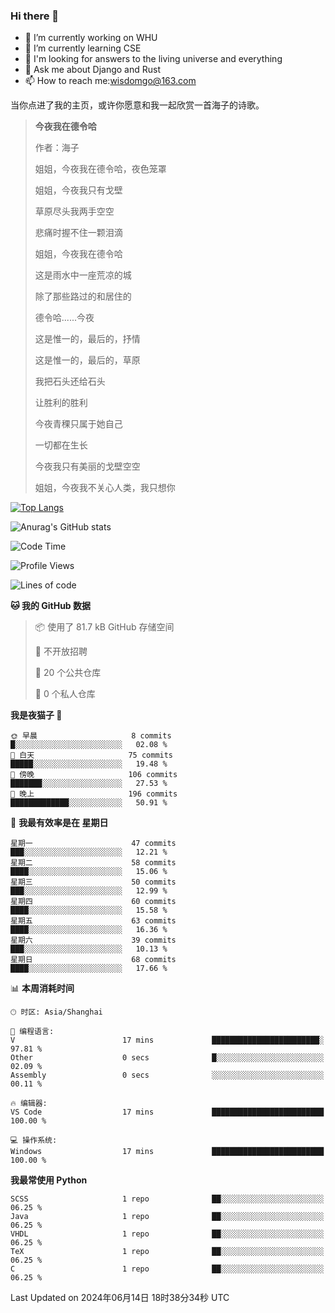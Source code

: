 ### Hi there 👋



- 🔭 I’m currently working on WHU
- 🌱 I’m currently learning CSE
- 🤔 I'm looking for answers to the living universe and everything
- 💬 Ask me about Django and Rust
- 📫 How to reach me:wisdomgo@163.com

当你点进了我的主页，或许你愿意和我一起欣赏一首海子的诗歌。

>**今夜我在德令哈**
>
>作者：海子
>
>姐姐，今夜我在德令哈，夜色笼罩
>
>姐姐，今夜我只有戈壁
>
>草原尽头我两手空空
>
>悲痛时握不住一颗泪滴
>
>姐姐，今夜我在德令哈
>
>这是雨水中一座荒凉的城
>
>除了那些路过的和居住的
>
>德令哈......今夜
>
>这是惟一的，最后的，抒情
>
>这是惟一的，最后的，草原
>
>我把石头还给石头
>
>让胜利的胜利
>
>今夜青稞只属于她自己
>
>一切都在生长
>
>今夜我只有美丽的戈壁空空
>
>姐姐，今夜我不关心人类，我只想你



[![Top Langs](https://github-readme-stats.vercel.app/api/top-langs/?username=wisdomgo&theme=onedark)](https://github.com/anuraghazra/github-readme-stats)

![Anurag's GitHub stats](https://github-readme-stats.vercel.app/api?username=wisdomgo&hide=contribs,stars&theme=synthwave)

<!--START_SECTION:waka-->
![Code Time](http://img.shields.io/badge/Code%20Time-204%20hrs%204%20mins-blue)

![Profile Views](http://img.shields.io/badge/%E4%B8%AA%E4%BA%BA%E8%B5%84%E6%96%99%E8%A7%82%E7%9C%8B%E6%AC%A1%E6%95%B0-5-blue)

![Lines of code](https://img.shields.io/badge/%E4%BB%8E%E3%80%8CHello%20World%E3%80%8D%E8%B5%B7%E6%88%91%E5%B7%B2%E7%BB%8F%E5%86%99%E4%BA%86-634.9%20thousand%20%E8%A1%8C%E4%BB%A3%E7%A0%81-blue)

**🐱 我的 GitHub 数据** 

> 📦  使用了 81.7 kB GitHub 存储空间 
 > 
> 🚫 不开放招聘
 > 
> 📜 20 个公共仓库 
 > 
> 🔑 0 个私人仓库 
 > 
**我是夜猫子 🦉** 

```text
🌞 早晨                     8 commits           █░░░░░░░░░░░░░░░░░░░░░░░░   02.08 % 
🌆 白天                     75 commits          █████░░░░░░░░░░░░░░░░░░░░   19.48 % 
🌃 傍晚                     106 commits         ███████░░░░░░░░░░░░░░░░░░   27.53 % 
🌙 晚上                     196 commits         █████████████░░░░░░░░░░░░   50.91 % 
```
📅 **我最有效率是在 星期日** 

```text
星期一                      47 commits          ███░░░░░░░░░░░░░░░░░░░░░░   12.21 % 
星期二                      58 commits          ████░░░░░░░░░░░░░░░░░░░░░   15.06 % 
星期三                      50 commits          ███░░░░░░░░░░░░░░░░░░░░░░   12.99 % 
星期四                      60 commits          ████░░░░░░░░░░░░░░░░░░░░░   15.58 % 
星期五                      63 commits          ████░░░░░░░░░░░░░░░░░░░░░   16.36 % 
星期六                      39 commits          ███░░░░░░░░░░░░░░░░░░░░░░   10.13 % 
星期日                      68 commits          ████░░░░░░░░░░░░░░░░░░░░░   17.66 % 
```


📊 **本周消耗时间** 

```text
🕑︎ 时区: Asia/Shanghai

💬 编程语言: 
V                        17 mins             ████████████████████████░   97.81 % 
Other                    0 secs              █░░░░░░░░░░░░░░░░░░░░░░░░   02.09 % 
Assembly                 0 secs              ░░░░░░░░░░░░░░░░░░░░░░░░░   00.11 % 

🔥 编辑器: 
VS Code                  17 mins             █████████████████████████   100.00 % 

💻 操作系统: 
Windows                  17 mins             █████████████████████████   100.00 % 
```

**我最常使用 Python** 

```text
SCSS                     1 repo              ██░░░░░░░░░░░░░░░░░░░░░░░   06.25 % 
Java                     1 repo              ██░░░░░░░░░░░░░░░░░░░░░░░   06.25 % 
VHDL                     1 repo              ██░░░░░░░░░░░░░░░░░░░░░░░   06.25 % 
TeX                      1 repo              ██░░░░░░░░░░░░░░░░░░░░░░░   06.25 % 
C                        1 repo              ██░░░░░░░░░░░░░░░░░░░░░░░   06.25 % 
```




 Last Updated on 2024年06月14日 18时38分34秒 UTC
<!--END_SECTION:waka-->

